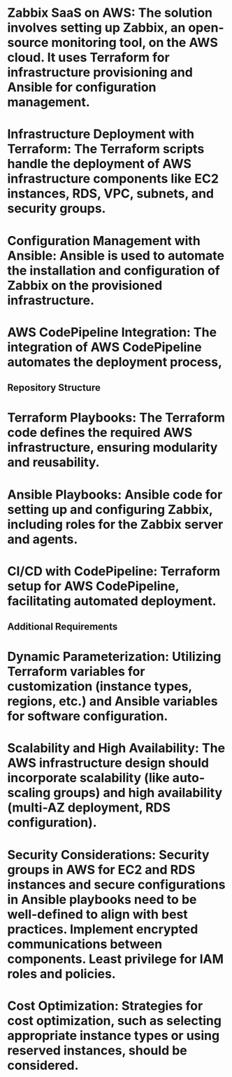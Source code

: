 # Zabbix SaaS on AWS: The solution involves setting up Zabbix, an open-source monitoring tool, on the AWS cloud. It uses Terraform for infrastructure provisioning and Ansible for configuration management.

# Infrastructure Deployment with Terraform: The Terraform scripts handle the deployment of AWS infrastructure components like EC2 instances, RDS, VPC, subnets, and security groups.
# Configuration Management with Ansible: Ansible is used to automate the installation and configuration of Zabbix on the provisioned infrastructure.
# AWS CodePipeline Integration: The integration of AWS CodePipeline automates the deployment process,

## Repository Structure

# Terraform Playbooks: The Terraform code defines the required AWS infrastructure, ensuring modularity and reusability.
# Ansible Playbooks: Ansible code for setting up and configuring Zabbix, including roles for the Zabbix server and agents.
# CI/CD with CodePipeline: Terraform setup for AWS CodePipeline, facilitating automated deployment.

## Additional Requirements

# Dynamic Parameterization: Utilizing Terraform variables for customization (instance types, regions, etc.) and Ansible variables for software configuration.
# Scalability and High Availability: The AWS infrastructure design should incorporate scalability (like auto-scaling groups) and high availability (multi-AZ deployment, RDS configuration).
# Security Considerations: Security groups in AWS for EC2 and RDS instances and secure configurations in Ansible playbooks need to be well-defined to align with best practices. Implement encrypted communications between components. Least privilege for IAM roles and policies. 
# Cost Optimization: Strategies for cost optimization, such as selecting appropriate instance types or using reserved instances, should be considered.
